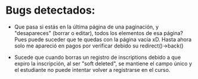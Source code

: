 # Bugs detectados:

- Que pasa si estás en la última página de una paginación, y "desapareces" (borrar o editar), todos los elementos de esa página? Pues puede suceder que te quedas con la página vacía xD. Hasta ahora solo me apareció en pagos por verificar debido su redirect()->back()

- Sucede que cuando borras un registro de inscriptions debido a que expiro la inscripción, al ser "soft deleted", se mantiene el campo único y el estudiante no puede intentar volver a registrarse en el curso.
